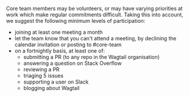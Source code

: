 Core team members may be volunteers, or may have varying priorities at work which make regular commitments difficult. Taking this into account, we suggest the following minimum levels of participation:

 - joining at least one meeting a month
 - let the team know that you can't attend a meeting, by declining the calendar invitation or posting to #core-team
 - on a fortnightly basis, at least one of:
   - submitting a PR (to any repo in the Wagtail organisation)
   - answering a question on Stack Overflow
   - reviewing a PR
   - triaging 5 issues
   - supporting a user on Slack
   - blogging about Wagtail